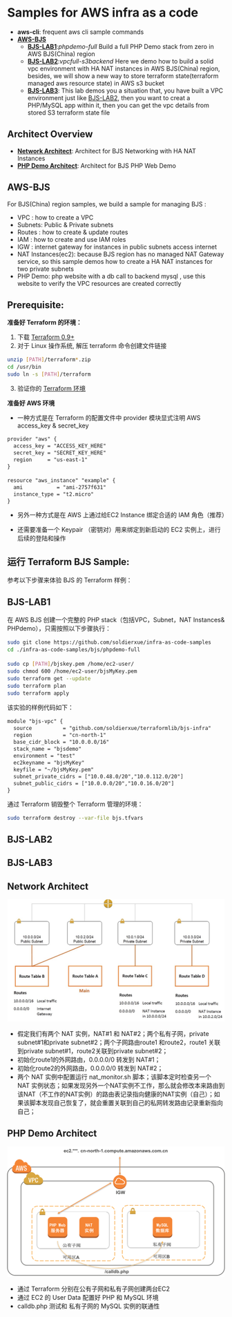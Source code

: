 Samples for AWS infra as a code
===============================

- **aws-cli**: frequent aws cli sample commands
- **[AWS-BJS](#aws-bjs)**
  - [**BJS-LAB1**](#bjs-lab1):*phpdemo-full* Build a full PHP Demo stack from zero in AWS BJS(China) region
  - [**BJS-LAB2**](#bjs-lab2):*vpcfull-s3backend* Here we demo how to build a solid vpc environment with HA NAT instances in AWS BJS(China) region, besides, we will show a new way to store terraform state(terraform managed aws resource state) in AWS s3 bucket
  - [**BJS-LAB3**](#bjs-lab3): This lab demos you a situation that, you have built a VPC environment just like [BJS-LAB2](#bjs-lab2), then you want to creat a PHP/MySQL app within it, then you can get the vpc details from stored S3 terraform state file

Architect Overview
------------------
- **[Network Architect](#network-architect)**: Architect for BJS Networking with HA NAT Instances
- **[PHP Demo Architect](#php-demo-architect)**: Architect for BJS PHP Web Demo


AWS-BJS
---------
For BJS(China) region samples, we build a sample for managing BJS :

- VPC : how to create a VPC
- Subnets: Public & Private subnets
- Routes : how to create & update routes
- IAM : how to create and use IAM roles
- IGW : internet gateway for instances in public subnets access internet
- NAT Instances(ec2): because BJS region has no managed NAT Gateway service, so this sample demos how to create a HA NAT instances for two private subnets
- PHP Demo: php website with a db call to backend mysql , use this website to verify the VPC resources are created correctly

Prerequisite:
-------------

**准备好 Terraform 的环境：**

1. 下载 [Terraform 0.9+](https://www.terraform.io/downloads.html)
2. 对于 Linux 操作系统, 解压 terraform 命令创建文件链接
```sh
unzip [PATH]/terraform*.zip
cd /usr/bin
sudo ln -s [PATH]/terraform
```
3. 验证你的 [Terraform 环境](https://www.terraform.io/intro/getting-started/install.html)

**准备好 AWS 环境** 

- 一种方式是在 Terraform 的配置文件中 provider 模块显式注明 AWS access_key & secret_key
```
provider "aws" {
  access_key = "ACCESS_KEY_HERE"
  secret_key = "SECRET_KEY_HERE"
  region     = "us-east-1"
}

resource "aws_instance" "example" {
  ami           = "ami-2757f631"
  instance_type = "t2.micro"
}

```
- 另外一种方式是在 AWS 上通过给EC2 Instance 绑定合适的 IAM 角色（推荐）

- 还需要准备一个 Keypair （密钥对）用来绑定到新启动的 EC2 实例上，进行后续的登陆和操作

运行 Terraform BJS Sample:
-------------------------

参考以下步骤来体验 BJS 的 Terraform 样例：

BJS-LAB1
--------

在 AWS BJS 创建一个完整的 PHP stack（包括VPC，Subnet，NAT Instances& PHPdemo），只需按照以下步骤执行：

```sh
sudo git clone https://github.com/soldierxue/infra-as-code-samples
cd ./infra-as-code-samples/bjs/phpdemo-full

sudo cp [PATH]/bjskey.pem /home/ec2-user/
sudo chmod 600 /home/ec2-user/bjsMyKey.pem
sudo terraform get --update
sudo terraform plan 
sudo terraform apply
```

该实验的样例代码如下：
```hcl
module "bjs-vpc" {
  source          = "github.com/soldierxue/terraformlib/bjs-infra"
  region          = "cn-north-1"
  base_cidr_block = "10.0.0.0/16"
  stack_name = "bjsdemo"
  environment = "test"
  ec2keyname = "bjsMyKey"
  keyfile = "~/bjsMyKey.pem"
  subnet_private_cidrs = ["10.0.48.0/20","10.0.112.0/20"]
  subnet_public_cidrs = ["10.0.0.0/20","10.0.16.0/20"]
}
```

通过 Terraform 销毁整个 Terraform 管理的环境：

```sh
sudo terraform destroy --var-file bjs.tfvars
```
BJS-LAB2
--------

BJS-LAB3
--------


Network Architect
-----------------

![NAT HA Architect](images/bjs-nat.jpg)

- 假定我们有两个 NAT 实例，NAT#1 和 NAT#2；两个私有子网，private subnet#1和private subnet#2；两个子网路由route1 和route2，route1 关联到private subnet#1，route2关联到private subnet#2；
- 初始化route1的外网路由，0.0.0.0/0 转发到 NAT#1；
- 初始化route2的外网路由，0.0.0.0/0 转发到 NAT#2；
- 两个 NAT 实例中配置运行 nat_monitor.sh 脚本；该脚本定时检查另一个 NAT 实例状态；如果发现另外一个NAT实例不工作，那么就会修改本来路由到该NAT（不工作的NAT实例）的路由表记录指向健康的NAT实例（自己）；如果该脚本发现自己恢复了，就会重置关联到自己的私网转发路由记录重新指向自己；

PHP Demo Architect
------------------

![PHP Demo Architect](images/php-arch.png)

- 通过 Terraform 分别在公有子网和私有子网创建两台EC2
- 通过 EC2 的 User Data 配置好 PHP 和 MySQL 环境
- calldb.php 测试和 私有子网的 MySQL 实例的联通性